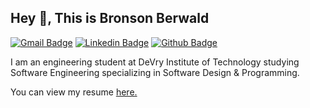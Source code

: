 ## Hey 👋, This is Bronson Berwald

[![Gmail Badge](https://img.shields.io/badge/-bronson@berwald.io-c14438?style=flat&logo=Gmail&logoColor=white&link=mailto:bronson@berwald.io)](mailto:bronson@berwald.io) 
[![Linkedin Badge](https://img.shields.io/badge/-bronsonberwald-0072b1?style=flat&logo=Linkedin&logoColor=white&link=https://www.linkedin.com/in/bronson-berwald/)](https://www.linkedin.com/in/bronson-berwald/) 
[![Github Badge](https://img.shields.io/badge/-brons-grey?style=flat&logo=github&logoColor=white&link=https://github.com/brons-git/)](https://www.github.com/brons-git/)

<p align='left'>I am an engineering student at DeVry Institute of Technology studying Software Engineering specializing in Software Design & Programming.</p><p align='left'> 

You can view my resume <a href='https://drive.google.com/file/' target=_blank><u>here</u>.</a></p>
